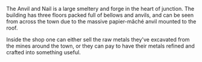 The Anvil and Nail is a large smeltery and forge in the heart of junction. The building has three floors packed full of bellows and anvils, and can be seen from across the town due to the massive papier-mâché anvil mounted to the roof.

Inside the shop one can either sell the raw metals they've excavated from the mines around the town, or they can pay to have their metals refined and crafted into something useful.
